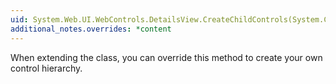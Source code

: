 ```yaml
---
uid: System.Web.UI.WebControls.DetailsView.CreateChildControls(System.Collections.IEnumerable,System.Boolean)
additional_notes.overrides: *content
---
```


<p>When extending the <xref href="System.Web.UI.WebControls.DetailsView"></xref> class, you can override this method to create your own control hierarchy.</p>


